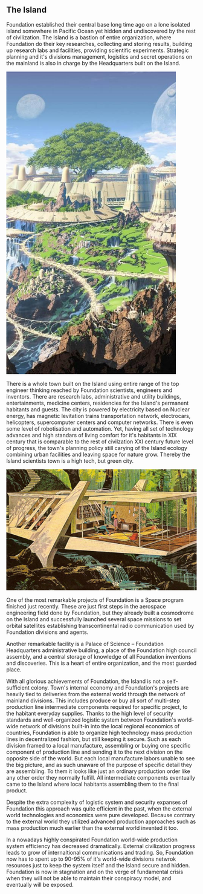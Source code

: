 
## The Island

Foundation established their central base long time ago on a lone isolated island somewhere in Pacific Ocean yet hidden and undiscovered by the rest of civilization. The Island is a bastion of entire organization, where Foundation do their key researches, collecting and storing results, building up research labs and facilities, providing scientific experiments. Strategic planning and it's divisions management, logistics and secret operations on the mainland is also in charge by the Headquarters built on the Island.

![Island Town illustration](../../images/island-town.jpg)

There is a whole town built on the Island using entire range of the top engineer thinking reached by Foundation scientists, engineers and inventors. There are research labs, administrative and utility buildings, entertainments, medicine centers, residencies for the Island's permanent habitants and guests. The city is powered by electricity based on Nuclear energy, has magnetic levitation trains transportation network, electrocars, helicopters, supercomputer centers and computer networks. There is even some level of robotisation and automation. Yet, having all set of technology advances and high standars of living comfort for it's habitants in XIX century that is comparable to the rest of civilzation XXI century future level of progress, the town's planning policy still carying of the Island ecology combining urban facilities and leaving space for nature grow. Thereby the Island scientists town is a high tech, but green city.

![Island Residence illustration](../../images/home.jpg)

One of the most remarkable projects of Foundation is a Space program finished just recently. These are just first steps in the aerospace engineering field done by Foundation, but they already built a cosmodrome on the Island and successfully launched several space missions to set orbital satellites establishing transcontinental radio communication used by Foundation divisions and agents.

Another remarkable facility is a Palace of Science &ndash; Foundation Headquarters administrative building, a place of the Foundation high council assembly, and a central storage of knowledge of all Foundation inventions and discoveries. This is a heart of entire organization, and the most guarded place.

With all glorious achievements of Foundation, the Island is not a self-sufficient colony. Town's internal economy and Foundation's projects are heavily tied to deliveries from the external world through the network of mainland divisions. This includes produce or buy all sort of multi-step production line intermediate components required for specific project, to the habitant everyday supplies. Thanks to the high level of security standards and well-organized logistic system between Foundation's world-wide network of divisions built-in into the local regional economics of countries, Foundation is able to organize high technology mass production lines in decentralized fashion, but still keeping it secure. Such as each division framed to a local manufacture, assembling or buying one specific component of production line and sending it to the next division on the opposite side of the world. But each local manufacture labors unable to see the big picture, and as such unaware of the purpose of specific detail they are assembling. To them it looks like just an ordinary production order like any other order they normally fulfill. All intermediate components eventually came to the Island where local habitants assembling them to the final product.

Despite the extra complexity of logistic system and security expanses of Foundation this approach was quite efficient in the past, when the external world technologies and economics were pure developed. Because contrary to the external world they utilized advanced production approaches such as mass production much earlier than the external world invented it too.

In a nowadays highly conspirated Foundation world-wide production system efficiency has decreased dramatically. External civilization progress leads to grow of internaltional communications and trading. So, Foundation now has to spent up to 90-95% of it's world-wide divisions netwrok resources just to keep the system itself and the Island secure and hidden. Foundation is now in stagnation and on the verge of fundamental crisis when they will not be able to maintain their conspiracy model, and eventually will be exposed.

